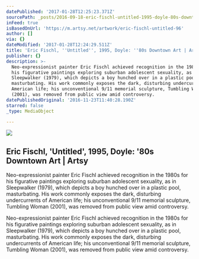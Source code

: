 ```yaml
---
datePublished: '2017-01-28T12:25:23.371Z'
sourcePath: _posts/2016-09-18-eric-fischl-untitled-1995-doyle-80s-downtown-art-or-ar.md
inFeed: true
isBasedOnUrl: 'https://m.artsy.net/artwork/eric-fischl-untitled-96'
author: []
via: {}
dateModified: '2017-01-28T12:24:29.511Z'
title: 'Eric Fischl, ''Untitled'', 1995, Doyle: ''80s Downtown Art | Artsy'
publisher: {}
description: >-
  Neo-expressionist painter Eric Fischl achieved recognition in the 1980s for
  his figurative paintings exploring suburban adolescent sexuality, as in
  Sleepwalker (1979), which depicts a boy hunched over in a plastic pool,
  masturbating. His work commonly exposes the dark, disturbing undercurrents of
  American life; his unconventional 9/11 memorial sculpture, Tumbling Woman
  (2001), was removed from public view amid controversy.
datePublishedOriginal: '2016-11-23T11:40:28.190Z'
starred: false
_type: MediaObject

---
```

<article style=""><img src="https://imgflo.herokuapp.com/graph/2b2431f8e7ba7b0/e0c875638faab796ea2956821eb47f9e/noop.jpg?input=https%3A%2F%2Fd32dm0rphc51dk.cloudfront.net%2F6tOysOwByuIpLlYMKwXBjA%2Fnormalized.jpg" /><h1>Eric Fischl, 'Untitled', 1995, Doyle: '80s Downtown Art | Artsy</h1><p>Neo-expressionist painter Eric Fischl achieved recognition in the 1980s for his figurative paintings exploring suburban adolescent sexuality, as in Sleepwalker (1979), which depicts a boy hunched over in a plastic pool, masturbating. His work commonly exposes the dark, disturbing undercurrents of American life; his unconventional 9/11 memorial sculpture, Tumbling Woman (2001), was removed from public view amid controversy.</p></article>

Neo-expressionist painter Eric Fischl achieved recognition in the 1980s for his figurative paintings exploring suburban adolescent sexuality, as in Sleepwalker (1979), which depicts a boy hunched over in a plastic pool, masturbating. His work commonly exposes the dark, disturbing undercurrents of American life; his unconventional 9/11 memorial sculpture, Tumbling Woman (2001), was removed from public view amid controversy.